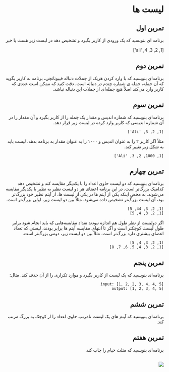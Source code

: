 <div dir="rtl">

# لیست ها


## تمرین اول

برنامه ای بنویسید که یک ورودی از کاربر بگیرد و تشخیص دهد در لیست زیر هست یا خیر

[1, 2, 3, 4, 'ali']


## تمرین دوم

برنامه‌ای بنویسید که با وارد کردن هریک از جملات دنباله فیبوناتچی، برنامه به کاربر بگوید که آن جمله، جمله ی شماره چندم در دنباله است. دقت کنید که ممکن است عددی که کاربر وارد می‌کند اصلاً هیچ جمله‌ای از جملات این دنباله نباشد.


## تمرین سوم

برنامه‌ای بنویسید که شماره اندیس و مقدار یک جمله را از کاربر بگیرد و آن مقدار را در آن شماره اندیسی که کاربر وارد کرده در لیست زیر قرار دهد.

`[1, 2, 3, 'Ali']`

مثلاً اگر کاربر ۲ را به عنوان اندیس و ۱۰۰۰ را به عنوان مقدار به برنامه بدهد، لیست باید به شکل زیر تغییر کند.

`[1, 1000, 2, 3, 'Ali']`


## تمرین چهارم
برنامه‌ای بنویسید که دو لیست حاوی اعداد را با یکدیگر مقایسه کند و تشخیص دهد کدامیک بزرگ‌تر است. در این برنامه اعضای هر دو لیست نظیر به نظیر با یکدیگر مقایسه می‌شوند. به محض اینکه یکی از آیتم ها در یکی از لیست ها، از آیتم نظیر خود بزرگ‌تر بود، آن لیست بزرگ‌تر تشخیص داده می‌شود. مثلاً بین دو لیست زیر، اولی بزرگ‌تر است.

```
[1, 2, 3, 44, 5]
[1, 2, 3, 4, 5]
```

اگر دولیست از نظر طول هم اندازه نبودند تعداد مقایسه‌هایی که باید انجام شود برابر طول لیست کوچکتر است و اگر تا انتهای مقایسه آیتم ها برابر بودند، لیستی که تعداد اعضای بیشتری دارد بزرگ‌تر است. مثلاً بین دو لیست زیر، دومی بزرگ‌تر است.

```
[1, 2, 3, 4, 5]
[1, 2, 3, 4, 5, 6, 7, 8]
```


## تمرین پنجم

برنامه‌ای بنویسید که یک لیست از کاربر بگیرد و موارد تکراری را از آن حذف کند.
مثال:

```
input: [1, 2, 2, 3, 4, 4, 5]
output: [1, 2, 3, 4, 5]
```


## تمرین ششم

برنامه‌ای بنویسید که آیتم های یک لیست نامرتب حاوی اعداد را از کوچک به بزرگ مرتب کند.


## تمرین هفتم

برنامه‌ای بنویسید که مثلث خیام را چاپ کند

## ![](http://pyteacher.ir/wp-content/uploads/2018/08/2000px-Pascal_triangle.svg_.png)

</div>